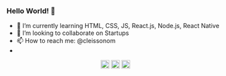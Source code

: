 ### Hello World! 👋

<!--- 🔭 I’m currently working on ...-->
- 🌱 I’m currently learning HTML, CSS, JS, React.js, Node.js, React Native
- 👯 I’m looking to collaborate on Startups 
- 📫 How to reach me: @cleissonom
- 
<p align="center">
<a href="https://twitter.com/cleissonom" target="blank"><img align="center" src="https://cdn.jsdelivr.net/npm/simple-icons@3.0.1/icons/twitter.svg" alt="Cleisson" height="20" width="20" /></a>
<a href="https://linkedin.com/in/cleisson-o-538a7b1a7" target="blank"><img align="center" src="https://cdn.jsdelivr.net/npm/simple-icons@3.0.1/icons/linkedin.svg" alt="Cleisson" height="20" width="20" /></a>
<a href="https://instagram.com/com089" target="blank"><img align="center" src="https://cdn.jsdelivr.net/npm/simple-icons@3.0.1/icons/instagram.svg" alt="Cleisson" height="20" width="20" /></a>
</p>

